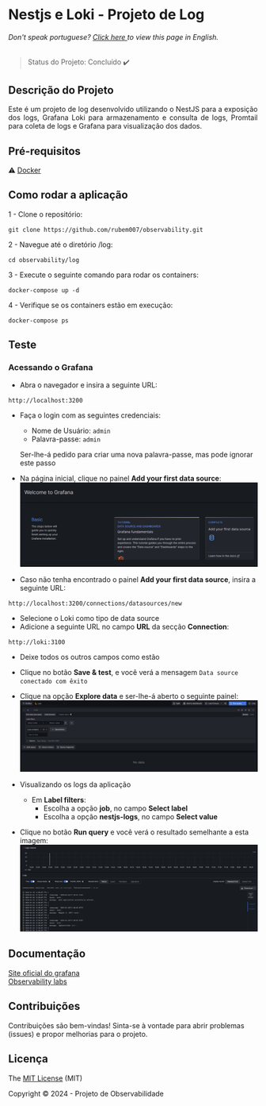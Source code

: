 <h1>Nestjs e Loki - Projeto de Log</h1>

<h6> Don't speak portuguese? <a href="https://github.com/rubem007/observability/blob/main/log/README.md"> Click here </a> to view this page in English. </h6>

> Status do Projeto: Concluído :heavy_check_mark:

## Descrição do Projeto
<p align="justify">
Este é um projeto de log desenvolvido utilizando o NestJS para a exposição dos logs, Grafana Loki para armazenamento e consulta de logs, Promtail para coleta de logs e Grafana para visualização dos dados.
</p>

## Pré-requisitos
:warning: [Docker](https://www.docker.com/products/docker-desktop/)

## Como rodar a aplicação
 1 - Clone o repositório: 
 ```
 git clone https://github.com/rubem007/observability.git
 ```
 2 - Navegue até o diretório /log: 
 ```
 cd observability/log
 ```
 3 - Execute o seguinte comando para rodar os containers: 
 ```
 docker-compose up -d
 ```
 4 - Verifique se os containers estão em execução: 
 ```
 docker-compose ps
 ```

## Teste
### Acessando o Grafana
 - Abra o navegador e insira a seguinte URL: 
 ```
 http://localhost:3200
 ```
 
 - Faça o login com as seguintes credenciais:
   - Nome de Usuário: `admin`
   - Palavra-passe: `admin`
  
   Ser-lhe-á pedido para criar uma nova palavra-passe, mas pode ignorar este passo

 - Na página inicial, clique no painel **Add your first data source**:
 ![alt text](https://github.com/rubem007/observability/blob/dev/log/images/grafana-homepage.png "Grafana Homepage")

 - Caso não tenha encontrado o painel **Add your first data source**, insira a seguinte URL:
 ```
 http://localhost:3200/connections/datasources/new
 ```
 
 - Selecione o Loki como tipo de data source
 - Adicione a seguinte URL no campo **URL** da secção **Connection**:
 ```
 http://loki:3100
 ```
 - Deixe todos os outros campos como estão
 - Clique no botão **Save & test**, e você verá a mensagem `Data source conectado com êxito`

 - Clique na opção **Explore data** e ser-lhe-á aberto o seguinte painel:
 ![alt text](https://github.com/rubem007/observability/raw/dev/log/images/grafana-loki-panel.png "Grafana Loki Panel")

 - Visualizando os logs da aplicação
   - Em **Label filters**:
     - Escolha a opção **job**, no campo **Select label** 
     - Escolha a opção **nestjs-logs**, no campo **Select value** 

 - Clique no botão **Run query** e você verá o resultado semelhante a esta imagem:
  ![alt text](https://github.com/rubem007/observability/raw/dev/log/images/grafana-log-visualization.png "Grafana Log Visualization")

## Documentação
  <a href="https://www.grafana.com/" target="_blank">Site oficial do grafana</a><br>
  <a href="https://observability.courselabs.co/" target="_blank">Observability labs</a>

## Contribuições
Contribuições são bem-vindas! Sinta-se à vontade para abrir problemas (issues) e propor melhorias para o projeto.

## Licença
The [MIT License]() (MIT)

Copyright :copyright: 2024 - Projeto de Observabilidade
